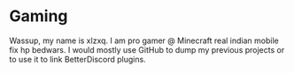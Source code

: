 # Gaming

Wassup, my name is xlzxq. I am pro gamer @ Minecraft real indian mobile fix hp bedwars.
I would mostly use GitHub to dump my previous projects or to use it to link BetterDiscord plugins.
